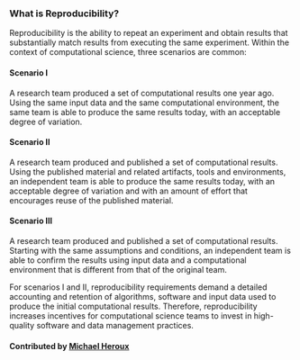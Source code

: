 ### What is Reproducibility?

Reproducibility is the ability to repeat an experiment and obtain results that substantially match results from executing the same experiment.  Within the context of computational science, three scenarios are common:

#### Scenario I

A research team produced a set of computational results one year ago. Using the same input data and the same computational environment, the same team is able to produce the same results today, with an acceptable degree of variation.

#### Scenario II

A research team produced and published a set of computational results.  Using the published material and related artifacts, tools and environments, an independent team is able to produce the same results today, with an acceptable degree of variation and with an amount of effort that encourages reuse of the published material.

#### Scenario III

A research team produced and published a set of computational results.  Starting with the same assumptions and conditions, an independent team is able to confirm the results using input data and a computational environment that is different from that of the original team.


For scenarios I and II, reproducibility requirements demand a detailed accounting and retention of algorithms, software and input data used to produce the initial computational results.  Therefore, reproducibility increases incentives for computational science teams to invest in high-quality software and data management practices.

#### Contributed by [Michael Heroux](https://github.com/maherou)

<!---
Publish: yes
Categories: Reliability
Topics: Reliability, Reproducibility
Tags:
Level: 0
Prerequisites: none
Aggregate: none
--->
